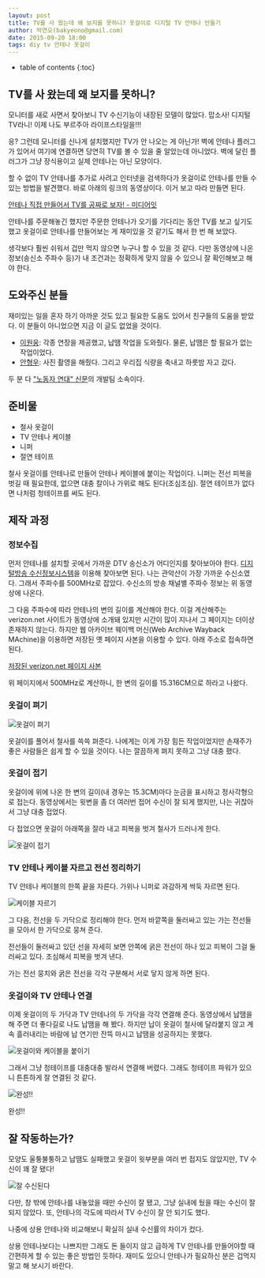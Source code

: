 ```yaml
---
layout: post
title: TV를 사 왔는데 왜 보지를 못하니? 옷걸이로 디지털 TV 안테나 만들기
author: 박연오(bakyeono@gmail.com)
date: 2015-09-20 18:00
tags: diy tv 안테나 옷걸이
---
```

* table of contents
{:toc}

## TV를 사 왔는데 왜 보지를 못하니?

모니터를 새로 사면서 찾아보니 TV 수신기능이 내장된 모델이 많았다. 맙소사! 디지털 TV라니! 이제 나도 부르주아 라이프스타일을!!!

응? 그런데 모니터를 신나게 설치했지만 TV가 안 나오는 게 아닌가! 벽에 안테나 플러그가 있어서 여기에 연결하면 당연히 TV를 볼 수 있을 줄 알았는데 아니었다. 벽에 달린 플러그가 그냥 장식용이고 실제 안테나는 아닌 모양이다.

할 수 없이 TV 안테나를 추가로 사려고 인터넷을 검색하다가 옷걸이로 안테나를 만들 수 있는 방법을 발견했다. 바로 아래의 링크의 동영상이다. 이거 보고 따라 만들면 된다.

[안테나 직접 만들어서 TV를 공짜로 보자! - 미디어잇](https://www.youtube.com/watch?v=geiU3foKGOk)

안테나를 주문해놓긴 했지만 주문한 안테나가 오기를 기다리는 동안 TV를 보고 싶기도 했고 옷걸이로 안테나를 만들어보는 게 재미있을 것 같기도 해서 한 번 해 보았다.

생각보다 훨씬 쉬워서 겁만 먹지 않으면 누구나 할 수 있을 것 같다. 다만 동영상에 나온 정보(송신소 주파수 등)가 내 조건과는 정확하게 맞지 않을 수 있으니 잘 확인해보고 해야 한다.

## 도와주신 분들

재미있는 일을 혼자 하기 아까운 것도 있고 필요한 도움도 있어서 친구들의 도움을 받았다. 이 분들이 아니었으면 지금 이 글도 없었을 것이다.

* [이원웅](http://gnoownow10.cafe24.com/): 각종 연장을 제공했고, 납땜 작업을 도와줬다. 물론, 납땜은 할 필요가 없는 작업이었다.
* [안형우](http://mytory.net): 사진 촬영을 해줬다. 그리고 우리집 식량을 축내고 하룻밤 자고 갔다.

두 분 다 ["노동자 연대" 신문](http://wspaper.org)의 개발팀 소속이다.

## 준비물

* 철사 옷걸이
* TV 안테나 케이블
* 니퍼
* 절연 테이프

철사 옷걸이를 안테나로 만들어 안테나 케이블에 붙이는 작업이다. 니퍼는 전선 피복을 벗길 때 필요한데, 없으면 대충 칼이나 가위로 해도 된다(조심조심). 절연 테이프가 없다면 나처럼 청테이프를 써도 된다.

## 제작 과정

### 정보수집

먼저 안테나를 설치할 곳에서 가까운 DTV 송신소가 어디인지를 찾아보아야 한다. [디지털방송 수신정보시스템](http://211.43.210.46/DigitalTV)을 이용해 찾아보면 된다. 나는 관악산이 가장 가까운 수신소였다. 그래서 주파수를 500MHz로 잡았다. 수신소의 방송 채널별 주파수 정보는 위 동영상에 나온다.

그 다음 주파수에 따라 안테나의 변의 길이를 계산해야 한다. 이걸 계산해주는 verizon.net 사이트가 동영상에 소개돼 있지만 시간이 많이 지나서 그 페이지는 더이상 존재하지 않는다. 하지만 웹 아카이브 웨이백 머신(Web Archive Wayback MAchine)을 이용하면 저장된 옛 페이지 사본을 이용할 수 있다. 아래 주소로 접속하면 된다.

[저장된 verizon.net 페이지 사본](http://web.archive.org/web/20130328081107/http://mysite.verizon.net/ka1fsb/loopcalc.html)

위 페이지에서 500MHz로 계산하니, 한 변의 길이를 15.316CM으로 하라고 나왔다.

### 옷걸이 펴기

![옷걸이 펴기](http://bakyeono.net/img/diy-dtv-antenna1.jpg)

옷걸이를 풀어서 철사를 쓱쓱 펴준다. 나에게는 이게 가장 힘든 작업이었지만 손재주가 좋은 사람들은 쉽게 할 수 있을 것이다. 나는 깔끔하게 펴지 못하고 그냥 대충 폈다.

### 옷걸이 접기

옷걸이에 위에 나온 한 변의 길이(내 경우는 15.3CM)마다 눈금을 표시하고 정사각형으로 접는다. 동영상에서는 윗변을 좀 더 여러번 접어 수신이 잘 되게 했지만, 나는 귀찮아서 그냥 대충 접었다.

다 접었으면 옷걸이 아래쪽을 잘라 내고 피복을 벗겨 철사가 드러나게 한다.

![옷걸이 접기](http://bakyeono.net/img/diy-dtv-antenna2.jpg)

### TV 안테나 케이블 자르고 전선 정리하기

TV 안테나 케이블의 한쪽 끝을 자른다. 가위나 니퍼로 과감하게 싹둑 자르면 된다.

![케이블 자르기](http://bakyeono.net/img/diy-dtv-antenna3.jpg)

그 다음, 전선을 두 가닥으로 정리해야 한다. 먼저 바깥쪽을 둘러싸고 있는 가는 전선들을 모아서 한 가닥으로 뭉쳐 준다.

전선들이 둘러싸고 있던 선을 자세히 보면 안쪽에 굵은 전선이 하나 있고 피복이 그걸 둘러싸고 있다. 조심해서 피복을 벗겨 낸다.

가는 전선 뭉치와 굵은 전선을 각각 구분해서 서로 닿지 않게 하면 된다.

### 옷걸이와 TV 안테나 연결

이제 옷걸이의 두 가닥과 TV 안테나의 두 가닥을 각각 연결해 준다. 동영상에서 납땜을 해 주면 더 좋다길로 나도 납땜을 해 봤다. 하지만 납이 옷걸이 철사에 달라붙지 않고 계속 흘러내리는 바람에 납 연기만 잔뜩 마시고 납땜을 성공하지는 못했다.

![옷걸이와 케이블을 붙이기](http://bakyeono.net/img/diy-dtv-antenna4.jpg)

그래서 그냥 청테이프를 대충대충 발라서 연결해 버렸다. 그래도 청테이프 파워가 있으니 튼튼하게 잘 연결된 것 같다.

![완성!!](http://bakyeono.net/img/diy-dtv-antenna5.jpg)

완성!!

## 잘 작동하는가?

모양도 울퉁불퉁하고 납땜도 실패했고 옷걸이 윗부분을 여러 번 접지도 않았지만, TV 수신이 꽤 잘 됐다!

![잘 수신된다](http://bakyeono.net/img/diy-dtv-antenna6.jpg)

다만, 창 밖에 안테나를 내놓았을 때만 수신이 잘 됐고, 그냥 실내에 뒀을 때는 수신이 잘 되지 않았다. 또, 안테나의 각도에 따라서 TV 수신이 잘 안 되기도 했다.

나중에 상용 안테나와 비교해보니 확실히 실내 수신률의 차이가 컸다.

상용 안테나보다는 나쁘지만 그래도 돈 들이지 않고 급하게 TV 안테나를 만들어야할 때 간편하게 할 수 있는 좋은 방법인 듯하다. 재미도 있으니 안테나가 필요하신 분은 겁먹지 말고 해 보시기 바란다.
